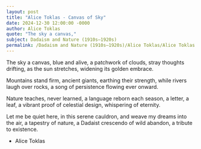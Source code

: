 ```yaml
---
layout: post
title: "Alice Toklas - Canvas of Sky"
date: 2024-12-30 12:00:00 -0000
author: Alice Toklas
quote: "The sky a canvas,"
subject: Dadaism and Nature (1910s–1920s)
permalink: /Dadaism and Nature (1910s–1920s)/Alice Toklas/Alice Toklas - Canvas of Sky
---
```


The sky a canvas,
blue and alive,
a patchwork of clouds,
stray thoughts drifting,
as the sun stretches,
widening its golden embrace.

Mountains stand firm,
ancient giants,
earthing their strength,
while rivers laugh
over rocks,
a song of persistence
flowing ever onward.

Nature teaches,
never learned,
a language reborn
each season,
a letter, a leaf,
a vibrant proof
of celestial design,
whispering
of eternity.

Let me be quiet here,
in this serene cauldron,
and weave my dreams
into the air,
a tapestry of nature,
a Dadaist crescendo
of wild abandon,
a tribute to existence.

- Alice Toklas
